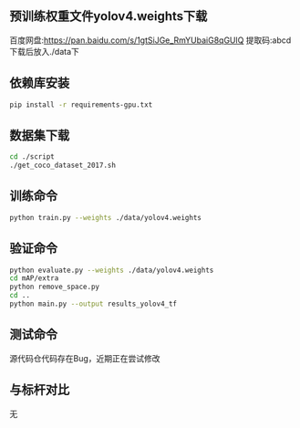 ## 预训练权重文件yolov4.weights下载
百度网盘:https://pan.baidu.com/s/1gtSiJGe_RmYUbaiG8qGUlQ
提取码:abcd
下载后放入./data下
## 依赖库安装

```bash
pip install -r requirements-gpu.txt
```

## 数据集下载

```bash
cd ./script
./get_coco_dataset_2017.sh
```

## 训练命令

```bash
python train.py --weights ./data/yolov4.weights
```

## 验证命令

```bash
python evaluate.py --weights ./data/yolov4.weights
cd mAP/extra
python remove_space.py
cd ..
python main.py --output results_yolov4_tf
```

## 测试命令

源代码仓代码存在Bug，近期正在尝试修改

## 与标杆对比

无

